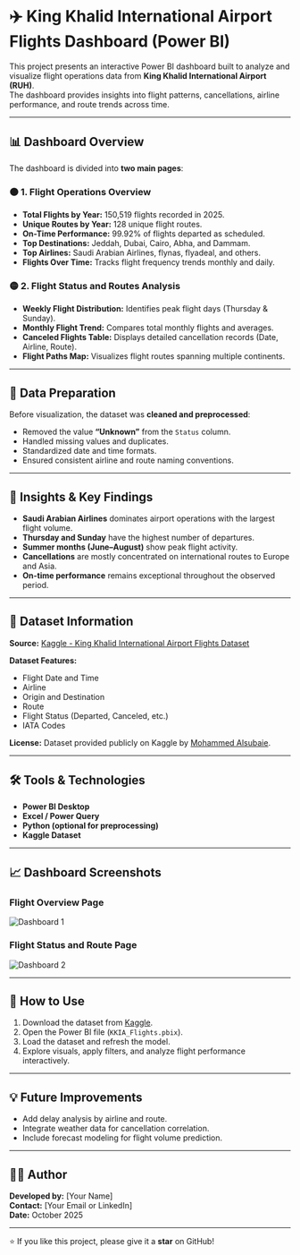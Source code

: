 
# ✈️ King Khalid International Airport Flights Dashboard (Power BI)

This project presents an interactive Power BI dashboard built to analyze and visualize flight operations data from **King Khalid International Airport (RUH)**.  
The dashboard provides insights into flight patterns, cancellations, airline performance, and route trends across time.

---

## 📊 Dashboard Overview

The dashboard is divided into **two main pages**:

### 🟠 **1. Flight Operations Overview**
- **Total Flights by Year:** 150,519 flights recorded in 2025.  
- **Unique Routes by Year:** 128 unique flight routes.  
- **On-Time Performance:** 99.92% of flights departed as scheduled.  
- **Top Destinations:** Jeddah, Dubai, Cairo, Abha, and Dammam.  
- **Top Airlines:** Saudi Arabian Airlines, flynas, flyadeal, and others.  
- **Flights Over Time:** Tracks flight frequency trends monthly and daily.

### 🟡 **2. Flight Status and Routes Analysis**
- **Weekly Flight Distribution:** Identifies peak flight days (Thursday & Sunday).  
- **Monthly Flight Trend:** Compares total monthly flights and averages.  
- **Canceled Flights Table:** Displays detailed cancellation records (Date, Airline, Route).  
- **Flight Paths Map:** Visualizes flight routes spanning multiple continents.

---

## 🧹 Data Preparation

Before visualization, the dataset was **cleaned and preprocessed**:
- Removed the value **“Unknown”** from the `Status` column.
- Handled missing values and duplicates.
- Standardized date and time formats.
- Ensured consistent airline and route naming conventions.

---

## 🧠 Insights & Key Findings

- **Saudi Arabian Airlines** dominates airport operations with the largest flight volume.
- **Thursday and Sunday** have the highest number of departures.
- **Summer months (June–August)** show peak flight activity.
- **Cancellations** are mostly concentrated on international routes to Europe and Asia.
- **On-time performance** remains exceptional throughout the observed period.

---

## 🧾 Dataset Information

**Source:** [Kaggle - King Khalid International Airport Flights Dataset](https://www.kaggle.com/datasets/mohammedalsubaie/king-khalid-international-airport-flights-dataset)

**Dataset Features:**
- Flight Date and Time  
- Airline  
- Origin and Destination  
- Route  
- Flight Status (Departed, Canceled, etc.)  
- IATA Codes  

**License:** Dataset provided publicly on Kaggle by [Mohammed Alsubaie](https://www.kaggle.com/mohammedalsubaie).

---

## 🛠️ Tools & Technologies

- **Power BI Desktop**
- **Excel / Power Query**
- **Python (optional for preprocessing)**
- **Kaggle Dataset**

---

## 📈 Dashboard Screenshots

### Flight Overview Page
![Dashboard 1]([Screenshot%2025-10-22%104637.png](https://github.com/rahafalhuzali/King-Khalid-Airport_Traffic/blob/c2bf4df01c303248fff4be754a8832359cbbbd93/Screenshot%202025-10-22%20104637.png))

### Flight Status and Route Page
![Dashboard 2](https://github.com/yourusername/yourrepo/blob/main/Screenshot%202025-10-22%20105037.png)

---

## 🚀 How to Use
1. Download the dataset from [Kaggle](https://www.kaggle.com/datasets/mohammedalsubaie/king-khalid-international-airport-flights-dataset).  
2. Open the Power BI file (`KKIA_Flights.pbix`).  
3. Load the dataset and refresh the model.  
4. Explore visuals, apply filters, and analyze flight performance interactively.

---

## 💡 Future Improvements
- Add delay analysis by airline and route.
- Integrate weather data for cancellation correlation.
- Include forecast modeling for flight volume prediction.

---

## 👨‍💻 Author

**Developed by:** [Your Name]  
**Contact:** [Your Email or LinkedIn]  
**Date:** October 2025

---

⭐ If you like this project, please give it a **star** on GitHub!
